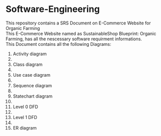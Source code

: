 # Software-Engineering
This repository contains a SRS Document on E-Commerce Website for Organic Farming
<br>
This E-Commerce Website named as SustainableShop Blueprint: Organic Farming, has all the nescessary software requirment informations.
<br>
This Document contains all the following Diagrams:
<br>
1. Activity diagram
2. <br>
3. Class diagram
4. <br>
5. Use case diagram
6. <br>
7. Sequence diagram
8. <br>
9. Statechart diagram
10. <br>
11. Level 0 DFD
12. <br>
13. Level 1 DFD
14. <br>
15. ER diagram
